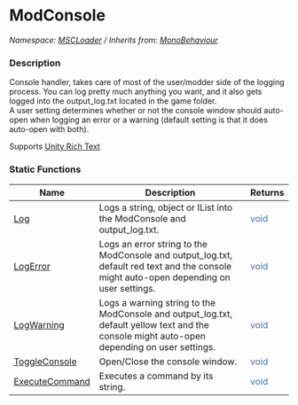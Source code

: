 # ModConsole

*Namespace: [MSCLoader](API/MSCLoader.md) / Inherits from: [MonoBehaviour](https://docs.unity3d.com/500/Documentation/ScriptReference/MonoBehaviour.html)*

### Description

Console handler, takes care of most of the user/modder side of the logging process. You can log pretty much anything you want, and it also gets logged into the output_log.txt located in the game folder.  
A user setting determines whether or not the console window should auto-open when logging an error or a warning (default setting is that it does auto-open with both).

Supports [Unity Rich Text](https://docs.unity3d.com/500/Documentation/Manual/StyledText.html)

### Static Functions

Name | Description | Returns
---- | ----------- | -------
[Log](API/MSCLoader/ModConsole/Functions/Log.md) | Logs a string, object or IList into the ModConsole and output_log.txt.  | <font color=#4170a7>void</font>
[LogError](API/MSCLoader/ModConsole/Functions/LogError.md) | Logs an error string to the ModConsole and output_log.txt, default red text and the console might auto-open depending on user settings. | <font color=#4170a7>void</font>
[LogWarning](API/MSCLoader/ModConsole/Functions/LogWarning.md) | Logs a warning string to the ModConsole and output_log.txt, default yellow text and the console might auto-open depending on user settings. | <font color=#4170a7>void</font>
[ToggleConsole](API/MSCLoader/ModConsole/Functions/ToggleConsole.md) | Open/Close the console window. | <font color=#4170a7>void</font>
[ExecuteCommand](API/MSCLoader/ModConsole/Functions/ExecuteCommand.md) | Executes a command by its string. | <font color=#4170a7>void</font>